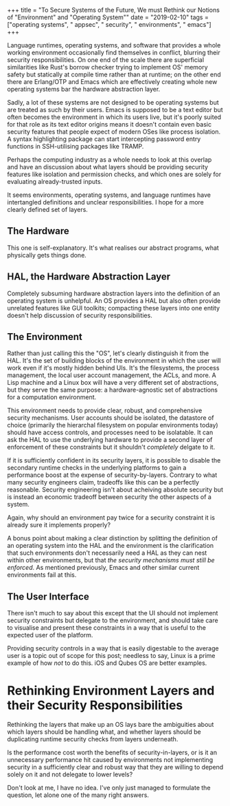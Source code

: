 +++
title = "To Secure Systems of the Future, We must Rethink our Notions of \"Environment\" and \"Operating System\""
date = "2019-02-10"
tags = ["operating systems", " appsec", " security", " environments", " emacs"]
+++

Language runtimes, operating systems, and software that provides a whole
working environment occasionally find themselves in conflict, blurring their
security responsibilities. On one end of the scale there are superficial similarities
like Rust's borrow checker trying to implement OS' memory safety but statically
at compile time rather than at runtime; on the other end there are Erlang/OTP and
Emacs which are effectively creating whole new operating systems bar the
hardware abstraction layer.

Sadly, a lot of these systems are not designed to be operating systems but are
treated as such by their users. Emacs is supposed to be a text editor but often
becomes the environment in which its users live, but it's poorly suited for that
role as its text editor origins means it doesn't contain even basic security
features that people expect of modern OSes like process isolation. A syntax
highlighting package can start intercepting password entry functions in
SSH-utilising packages like TRAMP.

Perhaps the computing industry as a whole needs to look at this overlap and have
an discussion about what layers should be providing security features like
isolation and permission checks, and which ones are solely for evaluating
already-trusted inputs.

It seems environments, operating systems, and language runtimes have intertangled
definitions and unclear responsibilities. I hope for a more clearly defined set
of layers.

## The Hardware

This one is self-explanatory. It's what realises our abstract programs, what
physically gets things done.

## HAL, the Hardware Abstraction Layer

Completely subsuming hardware abstraction layers into the definition of
an operating system is unhelpful. An OS provides a HAL but also often provide
unrelated features like GUI toolkits; compacting these layers into one entity
doesn't help discussion of security responsibilities.

## The Environment

Rather than just calling this the "OS", let's clearly distinguish it from the
HAL. It's the set of building blocks of the environment in which the user will
work even if it's mostly hidden behind UIs. It's the filesystems, the process
management, the local user account management, the ACLs, and more. A Lisp
machine and a Linux box will have a very different set of abstractions, but they
serve the same purpose: a hardware-agnostic set of abstractions for a
computation environment.

This environment needs to provide clear, robust, and comprehensive security
mechanisms. User accounts should be isolated, the datastore of choice (primarily
the hierarchal filesystem on popular environments today) should have access
controls, and processes need to be isolatable. It can ask the HAL to use
the underlying hardware to provide a second layer of enforcement of these
constraints but it shouldn't _completely_ delgate to it.

If it is sufficiently confident in its security layers, it is possible to
disable the secondary runtime checks in the underlying platforms to gain a
performance boost at the expense of security-by-layers. Contrary to what many
security engineers claim, tradeoffs like this can be a perfectly reasonable.
Security engineering isn't about acheiving absolute security but is instead an
economic tradeoff between security the other aspects of a system.

Again, why should an environment pay twice for a security constraint it is
already sure it implements properly?

A bonus point about making a clear distinction by splitting the definition of an
operating system into the HAL and the environment is the clarification that
such environments don't necessarily need a HAL as they can nest within other
environments, but that _the security mechanisms must still be enforced_.  As
mentioned previously, Emacs and other similar current environments fail at this.

## The User Interface

There isn't much to say about this except that the UI should not implement
security constraints but delegate to the environment, and should take care to
visualise and present these constraints in a way that is useful to the expected
user of the platform.

Providing security controls in a way that is easily digestable to the average
user is a topic out of scope for this post; needless to say, Linux is a prime
example of how _not_ to do this. iOS and Qubes OS are better examples.

# Rethinking Environment Layers and their Security Responsibilities

Rethinking the layers that make up an OS lays bare the ambiguities about which
layers should be handling what, and whether layers should be duplicating runtime
security checks from layers underneath.

Is the performance cost worth the benefits of security-in-layers, or is it an
unnecessary performance hit caused by environments not implementing security in
a sufficiently clear and robust way that they are willing to depend solely on it
and not delegate to lower levels?

Don't look at me, I have no idea. I've only just managed to formulate the
question, let alone one of the many right answers.

